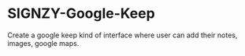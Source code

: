 # SIGNZY-Google-Keep
Create a google keep kind of interface where user can add their notes, images, google maps.
